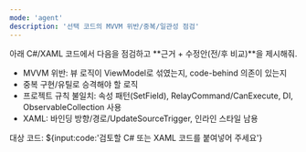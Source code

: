 ```yaml
---
mode: 'agent'
description: '선택 코드의 MVVM 위반/중복/일관성 점검'
---
```


아래 C#/XAML 코드에서 다음을 점검하고 **근거 + 수정안(전/후 비교)**을 제시해줘.

- MVVM 위반: 뷰 로직이 ViewModel로 섞였는지, code-behind 의존이 있는지
- 중복 구현/유틸로 승격해야 할 로직
- 프로젝트 규칙 불일치: 속성 패턴(SetField), RelayCommand/CanExecute, DI, ObservableCollection 사용
- XAML: 바인딩 방향/경로/UpdateSourceTrigger, 인라인 스타일 남용

대상 코드:
${input:code:'검토할 C# 또는 XAML 코드를 붙여넣어 주세요'}
